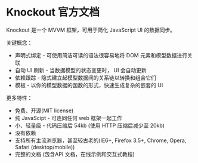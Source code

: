 # Knockout 官方文档

Knockout 是一个 MVVM 框架，可用于简化 JavaScript UI 的数据同步。

关键概念：

* 声明式绑定 - 可使用简洁可读的语法很容易地将 DOM 元素和模型数据进行关联
* 自动 UI 刷新 - 当数据模型的状态变更时， UI 会自动更新
* 依赖跟踪 - 隐式建立起模型数据间的关系链以转换和组合它们
* 模板 - 以你的模型数据的函数的形式，快速生成复杂的嵌套的 UI

更多特性：

* 免费、开源(MIT license)
* 纯 JavaScipt - 可连同任何 web 框架一起工作
* 小、轻量级 - 代码压缩后 54kb (使用 HTTP 压缩后减少至 20kb)
* 没有依赖
* 支持所有主流浏览器，甚至较古老的(IE6+, Firefox 3.5+, Chrome, Opera, Safari (desktop/mobile))
* 完整的文档 (包含API 文档，在线示例和交互式教程)
